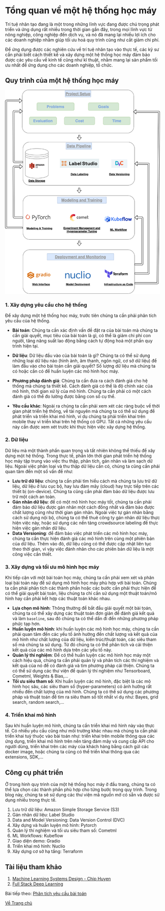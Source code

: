 # Tổng quan về một hệ thống học máy
Trí tuệ nhân tạo đang là một trong những lĩnh vực đang được chú trọng phát triển và ứng dụng rất nhiều trong thời gian gần đây, trong mọi lĩnh vực từ nông nghiệp, công nghiệp đến dịch vụ, và nó đã mang lại nhiều lợi ích cho các doanh nghiệp nhằm giúp tối ưu hoá quy trình cũng như cắt giảm chi phí. 

Để ứng dụng được các nghiên cứu về trí tuệ nhân tạo vào thực tế, các kỹ sư cần phải biết cách thiết kế và xây dựng một hệ thống học máy đảm bảo được các yêu cầu về kinh tế cũng như kĩ thuật, nhằm mang lại sản phẩm tối ưu nhất để ứng dụng cho các doanh nghiệp, tổ chức.

## Quy trình của một hệ thống học máy 
![alt text](./images/ml_system.png "Hệ thống học máy")

### 1. Xây dựng yêu cầu cho hệ thống 
<!-- Mục đích, cách đánh giá, kết quả mong muốn, chi phí và thời gian. -->
Để xây dựng một hệ thống học máy, trước tiên chúng ta cần phải phân tích yêu cầu của hệ thống.

- **Bài toán**: Chúng ta cần xác định vấn đề đặt ra của bài toán mà chúng ta cần giải quyết, mục tiêu của bài toán là gì, có thể là giảm chi phí con người, tăng năng suất lao động bằng cách tự động hoá một phần quy trình hiện tại. 

- **Dữ liệu**: Dữ liệu đầu vào của bài toán là gì? Chúng ta có thể sử dụng những loại dữ liệu nào (hình ảnh, âm thanh, ngôn ngữ, cơ sở dữ liệu) để làm đầu vào cho bài toán cần giải quyết? Số lượng dữ liệu mà chúng ta có hoặc cần có để huấn luyện các mô hình học máy. 

- **Phương pháp đánh giá**: Chúng ta cần đưa ra cách đánh giá cho hệ thống mà chúng ta thiết kế. Cách đánh giá có thể là độ chính xác của mô hình, thời gian xử lý của mô hình. Chúng ta cần phải có một cách đánh giá có thể đo lường được bằng con số cụ thể.

- **Yêu cầu khác**: Ngoài ra chúng ta cần phải xem xét các ràng buộc về thời gian phát triển hệ thống, về tài nguyên mà chúng ta có thể sử dụng để phát triển và triển khai mô hình, ví dụ chúng ta phải triển khai trên mobile thay vì triển khai trên hệ thống có GPU. Tất cả những yêu cầu này cần được xem xét trước khi thực hiện việc xây dựng hệ thống.

### 2. Dữ liệu
<!-- Lưu trữ dữ liệu, gán nhãn dữ liệu, data versioning -->
Dữ liệu mà một thành phần quan trọng và tất nhiên không thể thiếu để xây dựng một hệ thống. Trong thực tế, phần lớn thời gian phát triển hệ thống học máy tập trung vào việc thu thập, phân tích, gán nhãn và làm sạch dữ liệu. Ngoài việc phân loại và thu thập dữ liệu cần có, chúng ta cũng cần phải quan tâm đến một số vấn đề như:
- **Lưu trữ dữ liệu**: chúng ta cần phải tìm hiểu cách mà chúng ta lưu trữ dữ liệu, dữ liệu ở lưu cục bộ, hay lưu đám mây (cloud) hay trực tiếp trên các thiết bị (on-device). Chúng ta cũng cần phải đảm bảo dữ liệu được lưu trữ một cách an toàn.
- **Gán nhãn dữ liệu**: để có một mô hình học máy tốt, chúng ta cần phải đảm bảo dữ liệu được gán nhãn một cách đồng nhất và đảm bảo được chất lượng cũng như thời gian gán nhãn. Ngoài việc tự gán nhãn bằng cách sử dụng nội bộ, chúng ta có thể thuê công ty gán nhãn dữ liệu thực hiện việc này, hoặc sử dụng các nền tảng crowdsource labeling để thực hiện việc gán nhãn dữ liệu.
- **Data Versioning**: để đảm bảo việc phát triển các mô hình học máy, chúng ta cần thực hiện đánh giá các mô hình trên cùng một phiên bản của dữ liệu. Thêm vào đó, dữ liệu cũng có thể được cập nhật liên tục theo thời gian, vì vậy việc đánh nhãn cho các phiên bản dữ liệu là một công việc cần thiết.

### 3. Xây dựng và tối ưu mô hình học máy
<!-- Modeling, Model training, model monitoring/experiment management, Hyperparameter tuning -->

Khi tiếp cận với một bài toán học máy, chúng ta cần phải xem xét và phân loại bài toán này để sử dụng mô hình học máy phù hợp với bài toán. Chúng ta cần phải phân tích các thành phần hoặc các bước cần phải thực hiện để có thể giải quyết bài toán, liệu chúng ta chỉ cần sử dụng một thuật toán/mô hình hay cần phải kết hợp các thuật toán khác nhau. 

- **Lựa chọn mô hình**: Thông thường để bắt đầu giải quyết một bài toán, chúng ta có thể xây dựng các thuật toán đơn giản để đánh giá kết quả và làm `baseline`, sau đó chúng ta có thể dần đi đến những phương pháp phức tạp hơn.
- **Huấn luyện mô hình**: khi huấn luyện các mô hình học máy, chúng ta cần phải quan tâm đến các yếu tố ảnh hưởng đến chất lượng và kết quả của mô hình như chất lượng của dữ liệu, kiến trúc/thuật toán, các siêu tham số mà chúng ta sử dụng. Từ đó chúng ta có thể phân tích và cải thiện kết quả của các mô hình dựa trên các yếu tố này.
- **Quản lý thí nghiệm**: Để có thể huấn luyện các mô hình học máy một cách hiệu quả, chúng ta cần phải quản lý và phân tích các thí nghiệm và kết quả của nó để có đánh giá và tìm phương pháp cải thiện. Chúng ta có thể sử dụng các thư viện để quản lý thí nghiệm như Tensorboard, Cometml, Weights & Bias,...
- **Tối ưu siêu tham số**: Khi huấn luyện các mô hình, đặc biệt là các mô hình học sâu, các siêu tham số (hyper-parameters) có ảnh hưởng rất nhiều đến chất lượng của mô hình. Chúng ta có thể sử dụng các phương pháp và thuật toán để tìm ra siêu tham số tốt nhất ví dụ như: Bayes, grid search, random search,...

### 4. Triển khai mô hình
Sau khi huấn luyện mô hình, chúng ta cần triển khai mô hình này vào thực tế. Có nhiều yêu cầu cũng như môi trường khác nhau mà chúng ta cần phải triển khai tuỳ thuộc vào bài toán như: triển khai trên mobile thông qua các ứng dụng, triển khai mô hình trên nền tảng đám mây và cung cấp API cho người dùng, triển khai trên các máy của khách hàng bằng cách gửi các docker image, hoặc chúng ta cũng có thể triển khai thông qua các extensions, SDK,...

## Công cụ phát triển
Ở trong hình quy trình của một hệ thống học máy ở đầu trang, chúng ta có thể lựa chọn các thành phần phù hợp cho từng bước trong quy trình. Trong blog này, chúng ta sẽ sử dụng các thư viện mã nguồn mở có sẵn và được sử dụng nhiều trong thực tế.
1. Lưu trữ dữ liệu: Amazon Simple Storage Service (S3)
2. Gán nhãn dữ liệu: Label Studio
3. Data and Model Versioning: Data Version Control (DVC)
4. Xây dựng và huấn luyện mô hình: Pytorch
5. Quản lý thí nghiệm và tối ưu siêu tham số: Cometml
6. ML Workflows: Kubeflow
7. Giao diện demo: Gradio
8. Triển khai mô hình: Nuclio
9. Xây dựng cơ sở hạ tầng: Terraform
## Tài liệu tham khảo
1. [Machine Learning Systems Design - Chip Huyen](https://github.com/chiphuyen/machine-learning-systems-design)
2. [Full Stack Deep Learning](https://fullstackdeeplearning.com/)

Bài tiếp theo: [Phân tích yêu cầu bài toán](../problem/index.md)

[Về Trang chủ](../index.md)

<script src="https://utteranc.es/client.js"
        repo="thanhhau097/mlpipeline"
        issue-term="pathname"
        label="Comment"
        theme="github-light"
        crossorigin="anonymous"
        async>
</script>